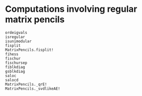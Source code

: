 # Computations involving regular matrix pencils

```@docs
ordeigvals
isregular
isunimodular
fisplit
MatrixPencils.fisplit!
fihess
fischur
fischursep
fiblkdiag
gsblkdiag
saloc
salocd
MatrixPencils._qrE!
MatrixPencils._svdlikeAE!
```
